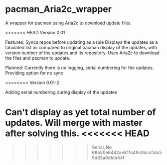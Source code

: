pacman_Aria2c_wrapper
=====================

A wrapper for pacman using Aria2c to download update files.

<<<<<<< HEAD
Version 0.01

Features:
Syncs repos before updating as a rule
Displays the updates as a tabulated list as compared to original pacman display of the updates, with version number of the updates and its repository.
Uses Aria2c to download the files and pacman to update.

Planned:
Currently there is no logging, serial numbering for the updates.
Providing option for no sync


========
Version 0.01-2

Adding serial numbering during display of the updates

Can't display as yet total number of updates. Will merge with master after solving this.
<<<<<<< HEAD
=======

>>>>>>> Serial_No
>>>>>>> 68b50e6442ae811b49c0dcc0dc55d83a0dfcb44f
